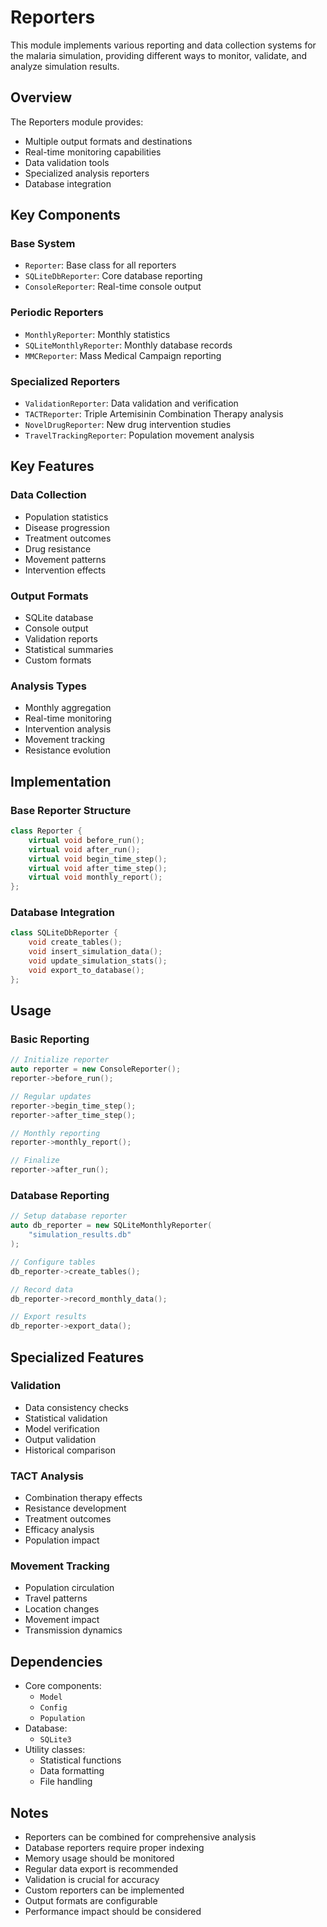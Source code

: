 # Reporters

This module implements various reporting and data collection systems for the malaria simulation, providing different ways to monitor, validate, and analyze simulation results.

## Overview

The Reporters module provides:
- Multiple output formats and destinations
- Real-time monitoring capabilities
- Data validation tools
- Specialized analysis reporters
- Database integration

## Key Components

### Base System
- `Reporter`: Base class for all reporters
- `SQLiteDbReporter`: Core database reporting
- `ConsoleReporter`: Real-time console output

### Periodic Reporters
- `MonthlyReporter`: Monthly statistics
- `SQLiteMonthlyReporter`: Monthly database records
- `MMCReporter`: Mass Medical Campaign reporting

### Specialized Reporters
- `ValidationReporter`: Data validation and verification
- `TACTReporter`: Triple Artemisinin Combination Therapy analysis
- `NovelDrugReporter`: New drug intervention studies
- `TravelTrackingReporter`: Population movement analysis

## Key Features

### Data Collection
- Population statistics
- Disease progression
- Treatment outcomes
- Drug resistance
- Movement patterns
- Intervention effects

### Output Formats
- SQLite database
- Console output
- Validation reports
- Statistical summaries
- Custom formats

### Analysis Types
- Monthly aggregation
- Real-time monitoring
- Intervention analysis
- Movement tracking
- Resistance evolution

## Implementation

### Base Reporter Structure
```cpp
class Reporter {
    virtual void before_run();
    virtual void after_run();
    virtual void begin_time_step();
    virtual void after_time_step();
    virtual void monthly_report();
};
```

### Database Integration
```cpp
class SQLiteDbReporter {
    void create_tables();
    void insert_simulation_data();
    void update_simulation_stats();
    void export_to_database();
};
```

## Usage

### Basic Reporting
```cpp
// Initialize reporter
auto reporter = new ConsoleReporter();
reporter->before_run();

// Regular updates
reporter->begin_time_step();
reporter->after_time_step();

// Monthly reporting
reporter->monthly_report();

// Finalize
reporter->after_run();
```

### Database Reporting
```cpp
// Setup database reporter
auto db_reporter = new SQLiteMonthlyReporter(
    "simulation_results.db"
);

// Configure tables
db_reporter->create_tables();

// Record data
db_reporter->record_monthly_data();

// Export results
db_reporter->export_data();
```

## Specialized Features

### Validation
- Data consistency checks
- Statistical validation
- Model verification
- Output validation
- Historical comparison

### TACT Analysis
- Combination therapy effects
- Resistance development
- Treatment outcomes
- Efficacy analysis
- Population impact

### Movement Tracking
- Population circulation
- Travel patterns
- Location changes
- Movement impact
- Transmission dynamics

## Dependencies

- Core components:
  - `Model`
  - `Config`
  - `Population`
- Database:
  - `SQLite3`
- Utility classes:
  - Statistical functions
  - Data formatting
  - File handling

## Notes

- Reporters can be combined for comprehensive analysis
- Database reporters require proper indexing
- Memory usage should be monitored
- Regular data export is recommended
- Validation is crucial for accuracy
- Custom reporters can be implemented
- Output formats are configurable
- Performance impact should be considered
